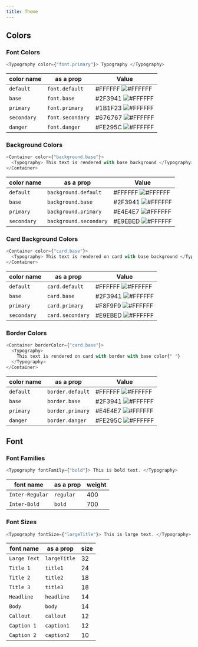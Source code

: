```yaml
---
title: Theme
---
```


## Colors

### Font Colors

```js
<Typography color={"font.primary"}> Typography </Typography>
```

| color name  | as a prop        | Value                                                                     |
| ----------- | ---------------- | ------------------------------------------------------------------------- |
| `default`   | `font.default`   | #FFFFFF ![#FFFFFF](https://placehold.it/150x40/FFFFFF/FFFFFF?text=FFFFFF) |
| `base`      | `font.base`      | #2F3941 ![#FFFFFF](https://placehold.it/40x12/2F3941/FFFFFF?text=%20)     |
| `primary`   | `font.primary`   | #1B1F23 ![#FFFFFF](https://placehold.it/40x12/1B1F23/FFFFFF?text=%20)     |
| `secondary` | `font.secondary` | #676767 ![#FFFFFF](https://placehold.it/40x12/676767/FFFFFF?text=%20)     |
| `danger`    | `font.danger`    | #FE295C ![#FFFFFF](https://placehold.it/40x12/FE295C/FFFFFF?text=%20)     |

### Background Colors

```js
<Container color={"background.base"}>
  <Typography> This text is rendered with base background </Typography>
</Container>
```

| color name  | as a prop              | Value                                                                     |
| ----------- | ---------------------- | ------------------------------------------------------------------------- |
| `default`   | `background.default`   | #FFFFFF ![#FFFFFF](https://placehold.it/150x40/FFFFFF/FFFFFF?text=FFFFFF) |
| `base`      | `background.base`      | #2F3941 ![#FFFFFF](https://placehold.it/40x12/2F3941/FFFFFF?text=%20)     |
| `primary`   | `background.primary`   | #E4E4E7 ![#FFFFFF](https://placehold.it/40x12/E4E4E7/FFFFFF?text=%20)     |
| `secondary` | `background.secondary` | #E9EBED ![#FFFFFF](https://placehold.it/40x12/E9EBED/FFFFFF?text=%20)     |

### Card Background Colors

```js
<Container color={"card.base"}>
  <Typography> This text is rendered on card with base background </Typography>
</Container>
```

| color name  | as a prop        | Value                                                                     |
| ----------- | ---------------- | ------------------------------------------------------------------------- |
| `default`   | `card.default`   | #FFFFFF ![#FFFFFF](https://placehold.it/150x40/FFFFFF/FFFFFF?text=FFFFFF) |
| `base`      | `card.base`      | #2F3941 ![#FFFFFF](https://placehold.it/40x12/2F3941/FFFFFF?text=%20)     |
| `primary`   | `card.primary`   | #F8F9F9 ![#FFFFFF](https://placehold.it/40x12/F8F9F9/FFFFFF?text=%20)     |
| `secondary` | `card.secondary` | #E9EBED ![#FFFFFF](https://placehold.it/40x12/E9EBED/FFFFFF?text=%20)     |

### Border Colors

```js
<Container borderColor={"card.base"}>
  <Typography>
    This text is rendered on card with border with base color{" "}
  </Typography>
</Container>
```

| color name | as a prop        | Value                                                                     |
| ---------- | ---------------- | ------------------------------------------------------------------------- |
| `default`  | `border.default` | #FFFFFF ![#FFFFFF](https://placehold.it/150x40/FFFFFF/FFFFFF?text=FFFFFF) |
| `base`     | `border.base`    | #2F3941 ![#FFFFFF](https://placehold.it/40x12/2F3941/FFFFFF?text=%20)     |
| `primary`  | `border.primary` | #E4E4E7 ![#FFFFFF](https://placehold.it/40x12/E4E4E7/FFFFFF?text=%20)     |
| `danger`   | `border.danger`  | #FE295C ![#FFFFFF](https://placehold.it/40x12/FE295C/FFFFFF?text=%20)     |

## Font

### Font Families

```js
<Typography fontFamily={"bold"}> This is bold text. </Typography>
```

| font name       | as a prop | weight |
| --------------- | --------- | ------ |
| `Inter-Regular` | `regular` | 400    |
| `Inter-Bold`    | `bold`    | 700    |

### Font Sizes

```js
<Typography fontSize={"largeTitle"}> This is large text. </Typography>
```

| font name    | as a prop    | size |
| ------------ | ------------ | ---- |
| `Large Text` | `largeTitle` | 32   |
| `Title 1`    | `title1`     | 24   |
| `Title 2`    | `title2`     | 18   |
| `Title 3`    | `title3`     | 18   |
| `Headline`   | `headline`   | 14   |
| `Body`       | `body`       | 14   |
| `Callout`    | `callout`    | 12   |
| `Caption 1`  | `caption1`   | 12   |
| `Caption 2`  | `caption2`   | 10   |
